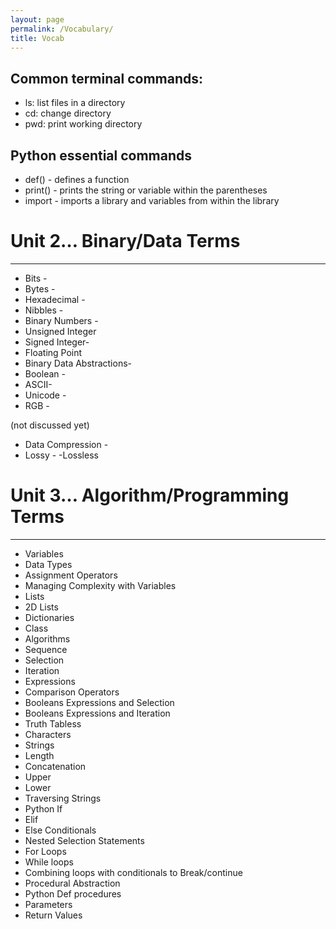```yaml
---
layout: page
permalink: /Vocabulary/
title: Vocab
--- 
```


## Common terminal commands:

- ls: list files in a directory
- cd: change directory
- pwd: print working directory


## Python essential commands

- def() - defines a function
- print() - prints the string or variable within the parentheses
- import - imports a library and variables from within the library

# Unit 2… Binary/Data Terms
---------------
- Bits - 
- Bytes - 
- Hexadecimal -
- Nibbles -
- Binary Numbers - 
- Unsigned Integer
- Signed Integer-
- Floating Point
- Binary Data Abstractions-
- Boolean -  
- ASCII- 
- Unicode -  
- RGB -

(not discussed yet)
- Data Compression - 
- Lossy -
-Lossless

# Unit 3… Algorithm/Programming Terms
-------------------
- Variables
- Data Types
- Assignment Operators
- Managing Complexity with Variables
- Lists
- 2D Lists
- Dictionaries
- Class
- Algorithms
- Sequence
- Selection
- Iteration
- Expressions
- Comparison Operators
- Booleans Expressions and Selection
- Booleans Expressions and Iteration
- Truth Tabless
- Characters
- Strings 
- Length 
- Concatenation
- Upper
- Lower
- Traversing Strings
- Python If
- Elif
- Else Conditionals
- Nested Selection Statements
- For Loops
- While loops 
- Combining loops with conditionals to Break/continue
- Procedural Abstraction
- Python Def procedures
- Parameters
- Return Values